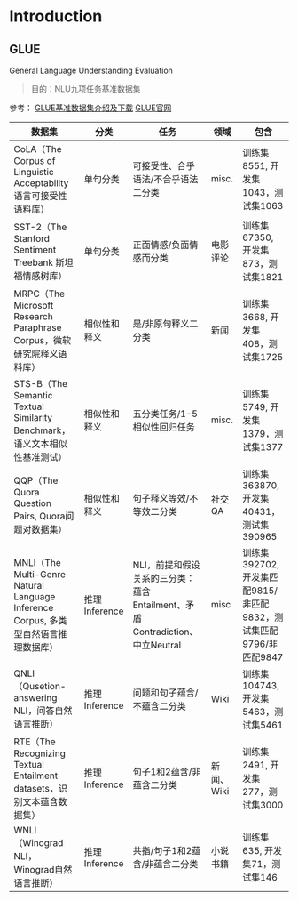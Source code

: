 # Introduction

## GLUE
General Language Understanding Evaluation
> 目的：NLU九项任务基准数据集

参考：
[GLUE基准数据集介绍及下载](https://zhuanlan.zhihu.com/p/135283598)
[GLUE官网](gluebenchmark.com/)

|数据集|分类|任务|领域|包含|
|----|----|----|----|----|
|CoLA（The Corpus of Linguistic Acceptability 语言可接受性语料库）|单句分类|可接受性、合乎语法/不合乎语法二分类|misc.|训练集8551, 开发集1043，测试集1063|
|SST-2（The Stanford Sentiment Treebank 斯坦福情感树库）|单句分类|正面情感/负面情感而分类|电影评论|训练集67350, 开发集873，测试集1821|
|MRPC（The Microsoft Research Paraphrase Corpus，微软研究院释义语料库）|相似性和释义|是/非原句释义二分类|新闻|训练集3668, 开发集408，测试集1725|
|STS-B（The Semantic Textual Similarity Benchmark，语义文本相似性基准测试）|相似性和释义|五分类任务/1-5相似性回归任务|misc.|训练集5749, 开发集1379，测试集1377|
|QQP（The Quora Question Pairs, Quora问题对数据集）|相似性和释义|句子释义等效/不等效二分类|社交QA|训练集363870, 开发集40431，测试集390965|
|MNLI（The Multi-Genre Natural Language Inference Corpus, 多类型自然语言推理数据库）|推理Inference|NLI，前提和假设关系的三分类：蕴含Entailment、矛盾Contradiction、中立Neutral|misc|训练集392702, 开发集匹配9815/非匹配9832，测试集匹配9796/非匹配9847|
|QNLI（Qusetion-answering NLI，问答自然语言推断）|推理Inference|问题和句子蕴含/不蕴含二分类|Wiki|训练集104743, 开发集5463，测试集5461|
|RTE（The Recognizing Textual Entailment datasets，识别文本蕴含数据集）|推理Inference|句子1和2蕴含/非蕴含二分类|新闻、Wiki|训练集2491, 开发集277，测试集3000|
|WNLI（Winograd NLI，Winograd自然语言推断）|推理Inference|共指/句子1和2蕴含/非蕴含二分类|小说书籍|训练集635, 开发集71，测试集146|
